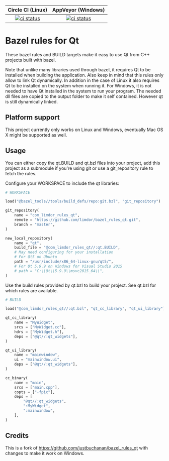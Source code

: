 Circle CI (Linux) | AppVeyor (Windows)
:---: | :---:
[![ci status](https://circleci.com/gh/limdor/bazel_rules_qt.png)](https://app.circleci.com/pipelines/github/limdor/bazel_rules_qt?branch=master) | [![ci status](https://ci.appveyor.com/api/projects/status/8y13hl0xuw37hchl/branch/master?svg=true)](https://ci.appveyor.com/project/limdor/bazel-rules-qt/branch/master)

# Bazel rules for Qt

These bazel rules and BUILD targets make it easy to use Qt from C++ projects built with bazel.

Note that unlike many libraries used through bazel, it requires Qt to be installed when building the application.
Also keep in mind that this rules only allow to link Qt dynamically.
In addition in the case of Linux it also requires Qt to be installed on the system when running it.
For Windows, it is not needed to have Qt installed in the system to run your program. The needed dll files are copied to the output folder to make it self contained. However qt is still dynamically linked.

## Platform support

This project currently only works on Linux and Windows, eventually Mac OS X might be supported as well.

## Usage

You can either copy the qt.BUILD and qt.bzl files into your project, add this project as a submodule if you're using git or use a git_repository rule to fetch the rules.

Configure your WORKSPACE to include the qt libraries:

```python
# WORKSPACE

load("@bazel_tools//tools/build_defs/repo:git.bzl", "git_repository")

git_repository(
    name = "com_limdor_rules_qt",
    remote = "https://github.com/limdor/bazel_rules_qt.git",
    branch = "master",
)

new_local_repository(
    name = "qt",
    build_file = "@com_limdor_rules_qt//:qt.BUILD",
    # May need configuring for your installation
    # For Qt5 on Ubuntu
    path = "/usr/include/x86_64-linux-gnu/qt5/",
    # For Qt 5.9.9 on Windows for Visual Studio 2015
    # path = "C:\\Qt\\5.9.9\\msvc2015_64\\",
)
```

Use the build rules provided by qt.bzl to build your project. See qt.bzl for which rules are available.

```python
# BUILD

load("@com_limdor_rules_qt//:qt.bzl", "qt_cc_library", "qt_ui_library")

qt_cc_library(
    name = "MyWidget",
    srcs = ["MyWidget.cc"],
    hdrs = ["MyWidget.h"],
    deps = ["@qt//:qt_widgets"],
)

qt_ui_library(
    name = "mainwindow",
    ui = "mainwindow.ui",
    deps = ["@qt//:qt_widgets"],
)

cc_binary(
    name = "main",
    srcs = ["main.cpp"],
    copts = ["-fpic"],
    deps = [
        "@qt//:qt_widgets",
        ":MyWidget",
        ":mainwindow",
    ],
)
```

## Credits

This is a fork of https://github.com/justbuchanan/bazel_rules_qt with changes to make it work on Windows.
